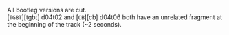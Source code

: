 All bootleg versions are cut.  
[`TGBT`][tgbt] d04t02 and [`CB`][cb] d04t06 both have an unrelated fragment at the beginning of the track (~2 seconds).
